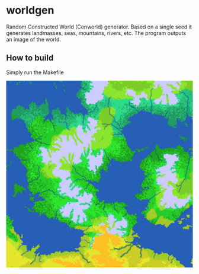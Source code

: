 # worldgen
Random Constructed World (Conworld) generator.
Based on a single seed it generates landmasses, seas, mountains, rivers, etc.
The program outputs an image of the world.

## How to build
Simply run the Makefile

![result](saves/world.png)

